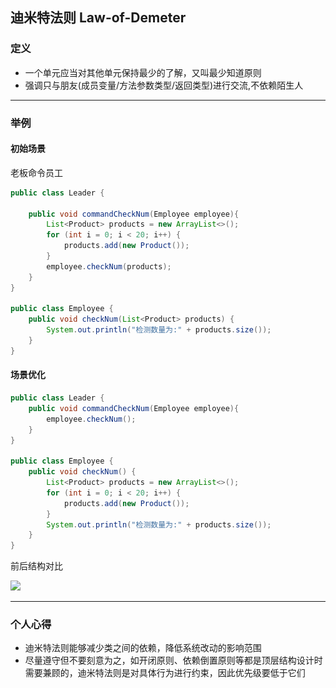 ﻿

## 迪米特法则 Law-of-Demeter

### 定义

- 一个单元应当对其他单元保持最少的了解，又叫最少知道原则
- 强调只与朋友(成员变量/方法参数类型/返回类型)进行交流,不依赖陌生人

------
### 举例

#### 初始场景

老板命令员工

```java
public class Leader {

    public void commandCheckNum(Employee employee){
        List<Product> products = new ArrayList<>();
        for (int i = 0; i < 20; i++) {
            products.add(new Product());
        }
        employee.checkNum(products);
    }
}

public class Employee {
    public void checkNum(List<Product> products) {
        System.out.println("检测数量为:" + products.size());
    }
}
```

#### 场景优化

```java
public class Leader {
    public void commandCheckNum(Employee employee){
        employee.checkNum();
    }
}

public class Employee {
    public void checkNum() {
        List<Product> products = new ArrayList<>();
        for (int i = 0; i < 20; i++) {
            products.add(new Product());
        }
        System.out.println("检测数量为:" + products.size());
    }
}
```

前后结构对比

![](..\..\resources\image\law_of_demeter_uml.jpg)

------

### 个人心得

- 迪米特法则能够减少类之间的依赖，降低系统改动的影响范围
- 尽量遵守但不要刻意为之，如开闭原则、依赖倒置原则等都是顶层结构设计时需要兼顾的，迪米特法则是对具体行为进行约束，因此优先级要低于它们




